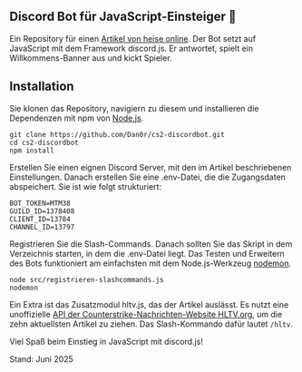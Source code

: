 ## Discord Bot für JavaScript-Einsteiger 🤖
Ein Repository für einen [Artikel von heise online](https://www.heise.de/ratgeber/JavaScript-Einen-Discord-Bot-fuer-die-eigene-Gaming-Community-programmieren-10420597.html). Der Bot setzt auf JavaScript mit dem Framework discord.js. Er antwortet, spielt ein Willkommens-Banner aus und kickt Spieler.

## Installation
Sie klonen das Repository, navigiern zu diesem und installieren die Dependenzen mit npm von [Node.js](https://nodejs.org/en). 
```
git clone https://github.com/Dan0r/cs2-discordbot.git
cd cs2-discordbot
npm install
```
Erstellen Sie einen eignen Discord Server, mit den im Artikel beschriebenen Einstellungen. Danach erstellen Sie eine .env-Datei, die die Zugangsdaten abspeichert. Sie ist wie folgt strukturiert:
```
BOT_TOKEN=MTM38
GUILD_ID=1378408
CLIENT_ID=13784
CHANNEL_ID=13797
```
Registrieren Sie die Slash-Commands. Danach sollten Sie das Skript in dem Verzeichnis starten, in dem die .env-Datei liegt. Das Testen und Erweitern des Bots funktioniert am einfachsten mit dem Node.js-Werkzeug [nodemon](https://www.npmjs.com/package/nodemon).
```
node src/registrieren-slashcommands.js
nodemon
```
Ein Extra ist das Zusatzmodul hltv.js, das der Artikel auslässt. Es nutzt eine unoffizielle [API der Counterstrike-Nachrichten-Website HLTV.org](https://github.com/gigobyte/HLTV), um die zehn aktuellsten Artikel zu ziehen. Das Slash-Kommando dafür lautet `/hltv`. 


Viel Spaß beim Einstieg in JavaScript mit discord.js!


Stand: Juni 2025
